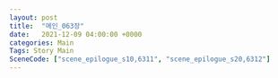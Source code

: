 ```yaml
---
layout: post
title:  "메인_063장"
date:   2021-12-09 04:00:00 +0000
categories: Main
Tags: Story Main
SceneCode: ["scene_epilogue_s10,6311", "scene_epilogue_s20,6312"]
---
```

